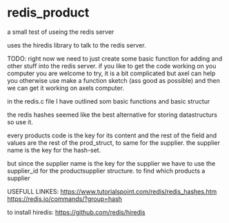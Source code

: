 # redis_product
a small test of useing the redis server


uses the hiredis library to talk to the redis server. 

TODO: 
right now we need to just create some basic function for adding and other stuff into the redis server. 
if you like to get the code working on you computer you are welcome to try, it is a bit complicated but axel can help you
otherwise use make a function sketch (ass good as possible) and then we can get it working on axels computer. 


in the redis.c file I have outlined som basic functions and basic structur

the redis hashes seemed like the best alternative for storing datastructurs so use it. 

every products code is the key for its content and the rest of the field and values are the rest of the prod_struct,
to same for the supplier. the supplier name is the key for the hash-set. 

but since the supplier name is the key for the supplier we have to use the supplier_id for the productsupplier structure. to find which products a supplier

USEFULL LINKES:
https://www.tutorialspoint.com/redis/redis_hashes.htm
https://redis.io/commands/?group=hash

to install hiredis: 
https://github.com/redis/hiredis
